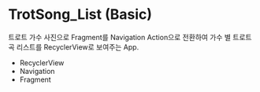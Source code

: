 # TrotSong_List (Basic)
트로트 가수 사진으로 Fragment를 Navigation Action으로 전환하여 가수 별 트로트 곡 리스트를 RecyclerView로 보여주는 App.
- RecyclerView
- Navigation
- Fragment
